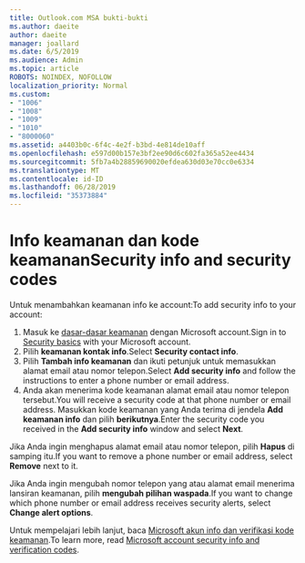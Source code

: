 ```yaml
---
title: Outlook.com MSA bukti-bukti
ms.author: daeite
author: daeite
manager: joallard
ms.date: 6/5/2019
ms.audience: Admin
ms.topic: article
ROBOTS: NOINDEX, NOFOLLOW
localization_priority: Normal
ms.custom:
- "1006"
- "1008"
- "1009"
- "1010"
- "8000060"
ms.assetid: a4403b0c-6f4c-4e2f-b3bd-4e814de10aff
ms.openlocfilehash: e597d00b157e3bf2ee90d6c602fa365a52ee4434
ms.sourcegitcommit: 5fb7a4b28859690020efdea630d03e70cc0e6334
ms.translationtype: MT
ms.contentlocale: id-ID
ms.lasthandoff: 06/28/2019
ms.locfileid: "35373884"
---
```

# <a name="security-info-and-security-codes"></a><span data-ttu-id="76ae4-102">Info keamanan dan kode keamanan</span><span class="sxs-lookup"><span data-stu-id="76ae4-102">Security info and security codes</span></span>

<span data-ttu-id="76ae4-103">Untuk menambahkan keamanan info ke account:</span><span class="sxs-lookup"><span data-stu-id="76ae4-103">To add security info to your account:</span></span>

1. <span data-ttu-id="76ae4-104">Masuk ke [dasar-dasar keamanan](https://account.microsoft.com/security) dengan Microsoft account.</span><span class="sxs-lookup"><span data-stu-id="76ae4-104">Sign in to [Security basics](https://account.microsoft.com/security) with your Microsoft account.</span></span>
1. <span data-ttu-id="76ae4-105">Pilih **keamanan kontak info**.</span><span class="sxs-lookup"><span data-stu-id="76ae4-105">Select **Security contact info**.</span></span>
1. <span data-ttu-id="76ae4-106">Pilih **Tambah info keamanan** dan ikuti petunjuk untuk memasukkan alamat email atau nomor telepon.</span><span class="sxs-lookup"><span data-stu-id="76ae4-106">Select **Add security info** and follow the instructions to enter a phone number or email address.</span></span>
1. <span data-ttu-id="76ae4-107">Anda akan menerima kode keamanan alamat email atau nomor telepon tersebut.</span><span class="sxs-lookup"><span data-stu-id="76ae4-107">You will receive a security code at that phone number or email address.</span></span> <span data-ttu-id="76ae4-108">Masukkan kode keamanan yang Anda terima di jendela **Add keamanan info** dan pilih **berikutnya**.</span><span class="sxs-lookup"><span data-stu-id="76ae4-108">Enter the security code you received in the **Add security info** window and select **Next**.</span></span>

<span data-ttu-id="76ae4-109">Jika Anda ingin menghapus alamat email atau nomor telepon, pilih **Hapus** di samping itu.</span><span class="sxs-lookup"><span data-stu-id="76ae4-109">If you want to remove a phone number or email address, select **Remove** next to it.</span></span>

<span data-ttu-id="76ae4-110">Jika Anda ingin mengubah nomor telepon yang atau alamat email menerima lansiran keamanan, pilih **mengubah pilihan waspada**.</span><span class="sxs-lookup"><span data-stu-id="76ae4-110">If you want to change which phone number or email address receives security alerts, select **Change alert options**.</span></span>

<span data-ttu-id="76ae4-111">Untuk mempelajari lebih lanjut, baca [Microsoft akun info dan verifikasi kode keamanan](https://support.microsoft.com/help/12428/).</span><span class="sxs-lookup"><span data-stu-id="76ae4-111">To learn more, read [Microsoft account security info and verification codes](https://support.microsoft.com/help/12428/).</span></span>